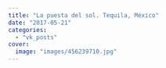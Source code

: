 ```yaml
---
title: "La puesta del sol. Tequila, México"
date: "2017-05-21"
categories: 
  - "vk_posts"
cover:
  image: "images/456239710.jpg"
---
```



